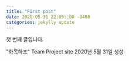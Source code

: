 ```yaml
---
title: "First post"
date: 2020-05-31 22:05::00 -0400
categories: jekylly update
---
```


첫 번째 글입니다.

"화목하조" Team Project site 2020년 5월 31일 생성
